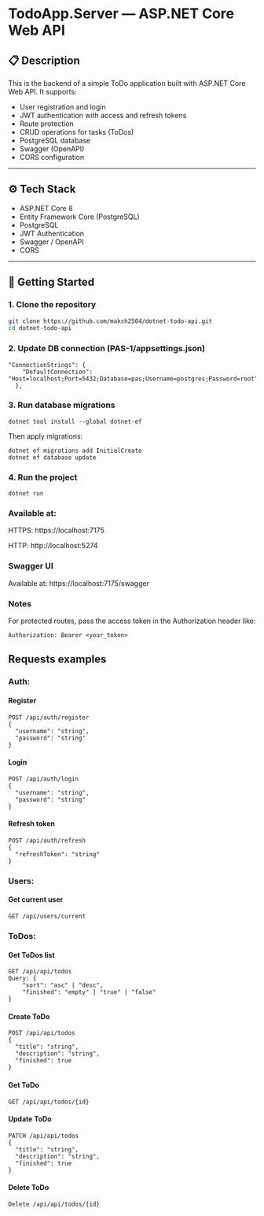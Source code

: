# TodoApp.Server — ASP.NET Core Web API

## 📋 Description

This is the backend of a simple ToDo application built with ASP.NET Core Web API. It supports:

- User registration and login
- JWT authentication with access and refresh tokens
- Route protection
- CRUD operations for tasks (ToDos)
- PostgreSQL database
- Swagger (OpenAPI)
- CORS configuration

---

## ⚙️ Tech Stack

- ASP.NET Core 8
- Entity Framework Core (PostgreSQL)
- PostgreSQL
- JWT Authentication
- Swagger / OpenAPI
- CORS

---

## 🚀 Getting Started

### 1. Clone the repository

```bash
git clone https://github.com/maksh2504/dotnet-todo-api.git
cd dotnet-todo-api
```

### 2. Update DB connection (PAS-1/appsettings.json)
```
"ConnectionStrings": {
    "DefaultConnection": "Host=localhost;Port=5432;Database=pas;Username=postgres;Password=root"
  },
```

### 3. Run database migrations
```
dotnet tool install --global dotnet-ef
```
Then apply migrations:
```
dotnet ef migrations add InitialCreate
dotnet ef database update
```

### 4. Run the project
```
dotnet run
```

### Available at:

HTTPS: https://localhost:7175

HTTP: http://localhost:5274

### Swagger UI

Available at: https://localhost:7175/swagger

### Notes

For protected routes, pass the access token in the Authorization header like:

```
Authorization: Bearer <your_token>
```



## Requests examples

### Auth:

#### Register
```
POST /api/auth/register
{
  "username": "string",
  "password": "string"
}
```

#### Login
```
POST /api/auth/login
{
  "username": "string",
  "password": "string"
}
```

#### Refresh token
```
POST /api/auth/refresh
{
  "refreshToken": "string"
}
```

### Users:

#### Get current user
```
GET /api/users/current
```

### ToDos:

#### Get ToDos list
```
GET /api/api/todos
Query: {
    "sort": "asc" | "desc",
    "finished": "empty" | "true" | "false"
}
```

#### Create ToDo
```
POST /api/api/todos
{
  "title": "string",
  "description": "string",
  "finished": true
}
```

#### Get ToDo
```
GET /api/api/todos/{id}
```

#### Update ToDo
```
PATCH /api/api/todos
{
  "title": "string",
  "description": "string",
  "finished": true
}
```

#### Delete ToDo
```
Delete /api/api/todos/{id}
```
